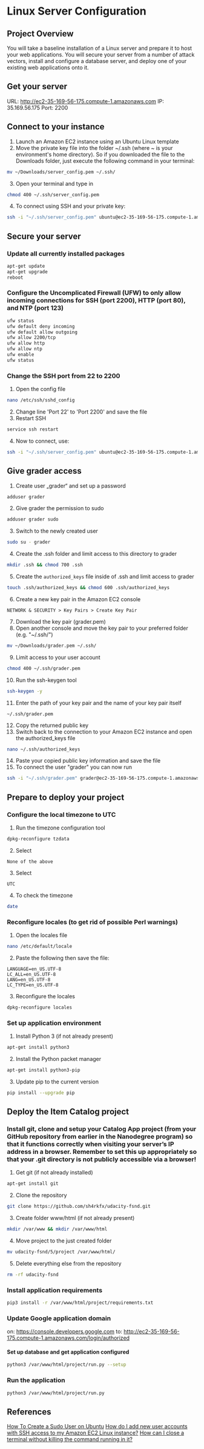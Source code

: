 # Linux Server Configuration

## Project Overview

You will take a baseline installation of a Linux server and prepare it to host your web applications. You will secure your server from a number of attack vectors, install and configure a database server, and deploy one of your existing web applications onto it.

## Get your server
URL: http://ec2-35-169-56-175.compute-1.amazonaws.com
IP: 35.169.56.175
Port: 2200

## Connect to your instance
1. Launch an Amazon EC2 instance using an Ubuntu Linux template
2. Move the private key file into the folder ~/.ssh (where ~ is your environment's home directory). So if you downloaded the file to the Downloads folder, just execute the following command in your terminal:
```bash
mv ~/Downloads/server_config.pem ~/.ssh/
```
3. Open your terminal and type in
```bash
chmod 400 ~/.ssh/server_config.pem
```
4. To connect using SSH and your private key:
```bash
ssh -i "~/.ssh/server_config.pem" ubuntu@ec2-35-169-56-175.compute-1.amazonaws.com
```

## Secure your server
### Update all currently installed packages
```bash
apt-get update
apt-get upgrade
reboot
```

### Configure the Uncomplicated Firewall (UFW) to only allow incoming connections for SSH (port 2200), HTTP (port 80), and NTP (port 123)
```bash
ufw status
ufw default deny incoming
ufw default allow outgoing
ufw allow 2200/tcp
ufw allow http
ufw allow ntp
ufw enable
ufw status
```

### Change the SSH port from 22 to 2200
1. Open the config file
```bash
nano /etc/ssh/sshd_config
```
2. Change line 'Port 22' to 'Port 2200' and save the file
3. Restart SSH
```bash
service ssh restart
```
4. Now to connect, use:
```bash
ssh -i "~/.ssh/server_config.pem" ubuntu@ec2-35-169-56-175.compute-1.amazonaws.com -p 2200
```

## Give grader access
1. Create user „grader“ and set up a password
```bash
adduser grader
```    
2. Give grader the permission to sudo
```bash
adduser grader sudo
```
3. Switch to the newly created user
```bash
sudo su - grader
```
4. Create the .ssh folder and limit access to this directory to grader
```bash
mkdir .ssh && chmod 700 .ssh
```
5. Create the `authorized_keys` file inside of .ssh and limit access to grader
```bash
touch .ssh/authorized_keys && chmod 600 .ssh/authorized_keys
```
6. Create a new key pair in the Amazon EC2 console
```
NETWORK & SECURITY > Key Pairs > Create Key Pair
```
7. Download the key pair (grader.pem)
8. Open another console and move the key pair to your preferred folder (e.g. "~/.ssh/")
```bash
mv ~/Downloads/grader.pem ~/.ssh/
```
9. Limit access to your user account
```bash
chmod 400 ~/.ssh/grader.pem
```
10. Run the ssh-keygen tool
```bash
ssh-keygen -y
```
11. Enter the path of your key pair and the name of your key pair itself
```
~/.ssh/grader.pem
```
12. Copy the returned public key
13. Switch back to the connection to your Amazon EC2 instance and open the authorized_keys file
```bash
nano ~/.ssh/authorized_keys
```
14. Paste your copied public key information and save the file
15. To connect the user "grader" you can now run
```bash
ssh -i "~/.ssh/grader.pem" grader@ec2-35-169-56-175.compute-1.amazonaws.com -p 2200
```

## Prepare to deploy your project
### Configure the local timezone to UTC
1. Run the timezone configuration tool
```bash
dpkg-reconfigure tzdata
```
2. Select
```
None of the above
```
3. Select
```
UTC
```
4. To check the timezone
```bash
date
```

### Reconfigure locales (to get rid of possible Perl warnings)
1. Open the locales file
```bash
nano /etc/default/locale
```
2. Paste the following then save the file:
```
LANGUAGE=en_US.UTF-8
LC_ALL=en_US.UTF-8
LANG=en_US.UTF-8
LC_TYPE=en_US.UTF-8
```
3. Reconfigure the locales
```bash
dpkg-reconfigure locales
```
### Set up application environment
1. Install Python 3 (if not already present)
```bash
apt-get install python3
```
2. Install the Python packet manager
```bash
apt-get install python3-pip
```
3. Update pip to the current version
```bash
pip install --upgrade pip
```

## Deploy the Item Catalog project

### Install git, clone and setup your Catalog App project (from your GitHub repository from earlier in the Nanodegree program) so that it functions correctly when visiting your server’s IP address in a browser. Remember to set this up appropriately so that your .git directory is not publicly accessible via a browser!

1. Get git (if not already installed)
```bash
apt-get install git
```
2. Clone the repository
```bash
git clone https://github.com/sh4rkfx/udacity-fsnd.git
```
3. Create folder www/html (if not already present)
```bash
mkdir /var/www && mkdir /var/www/html
```
4. Move project to the just created folder
```bash
mv udacity-fsnd/5/project /var/www/html/
```
5. Delete everything else from the repository
```bash
rm -rf udacity-fsnd
```

### Install application requirements
```bash
pip3 install -r /var/www/html/project/requirements.txt
```

### Update Google application domain
on: https://console.developers.google.com
to: http://ec2-35-169-56-175.compute-1.amazonaws.com/login/authorized

#### Set up database and get application configured
```bash
python3 /var/www/html/project/run.py --setup
```

### Run the application
```bash
python3 /var/www/html/project/run.py
```

## References
[How To Create a Sudo User on Ubuntu](https://www.digitalocean.com/community/tutorials/how-to-create-a-sudo-user-on-ubuntu-quickstart)
[How do I add new user accounts with SSH access to my Amazon EC2 Linux instance?](https://aws.amazon.com/premiumsupport/knowledge-center/new-user-accounts-linux-instance/)
[How can I close a terminal without killing the command running in it?](https://unix.stackexchange.com/a/4006)
